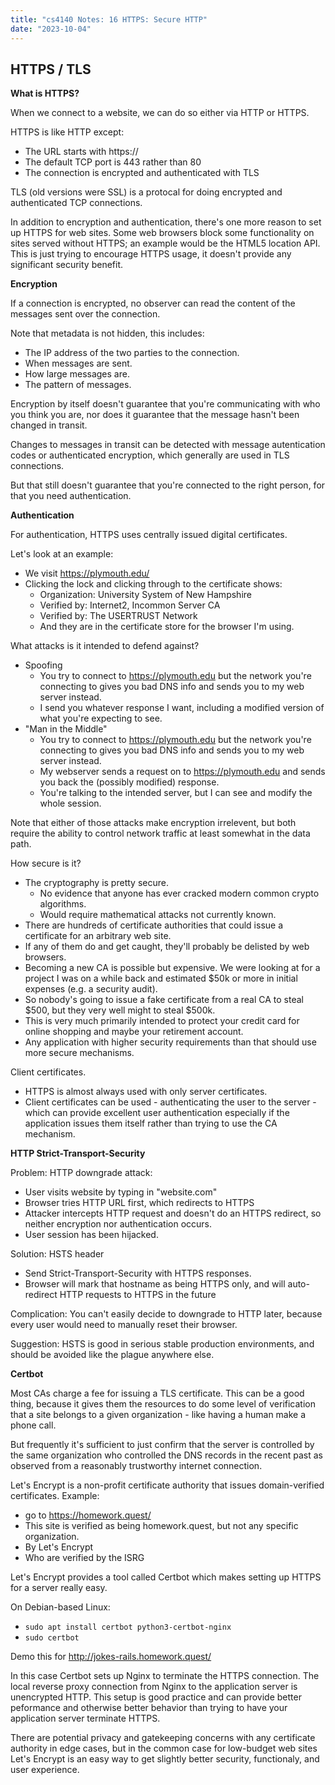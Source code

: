 ```yaml
---
title: "cs4140 Notes: 16 HTTPS: Secure HTTP"
date: "2023-10-04"
---
```


## HTTPS / TLS

**What is HTTPS?**

When we connect to a website, we can do so either via HTTP or HTTPS.

HTTPS is like HTTP except:

 - The URL starts with https://
 - The default TCP port is 443 rather than 80
 - The connection is encrypted and authenticated with TLS
 
TLS (old versions were SSL) is a protocal for doing encrypted and
authenticated TCP connections.

In addition to encryption and authentication, there's one more reason
to set up HTTPS for web sites. Some web browsers block some
functionality on sites served without HTTPS; an example would be the
HTML5 location API. This is just trying to encourage HTTPS usage, it
doesn't provide any significant security benefit.

**Encryption**

If a connection is encrypted, no observer can read the content of the
messages sent over the connection.

Note that metadata is not hidden, this includes:

 - The IP address of the two parties to the connection.
 - When messages are sent.
 - How large messages are.
 - The pattern of messages.

Encryption by itself doesn't guarantee that you're communicating with
who you think you are, nor does it guarantee that the message hasn't
been changed in transit.

Changes to messages in transit can be detected with message
autentication codes or authenticated encryption, which generally are used
in TLS connections.

But that still doesn't guarantee that you're connected to the right
person, for that you need authentication.

**Authentication**

For authentication, HTTPS uses centrally issued digital certificates.

Let's look at an example:

 - We visit https://plymouth.edu/
 - Clicking the lock and clicking through to the certificate shows:
   - Organization: University System of New Hampshire
   - Verified by: Internet2, Incommon Server CA
   - Verified by: The USERTRUST Network
   - And they are in the certificate store for the browser I'm using.

What attacks is it intended to defend against?

 - Spoofing
   - You try to connect to https://plymouth.edu but the network you're connecting
     to gives you bad DNS info and sends you to my web server instead.
   - I send you whatever response I want, including a modified version of what
     you're expecting to see.
 - "Man in the Middle"
   - You try to connect to https://plymouth.edu but the network you're connecting
     to gives you bad DNS info and sends you to my web server instead.
   - My webserver sends a request on to https://plymouth.edu and sends you back the
     (possibly modified) response.
   - You're talking to the intended server, but I can see and modify the whole
     session.

Note that either of those attacks make encryption irrelevent, but both
require the ability to control network traffic at least somewhat in
the data path.

How secure is it?

 - The cryptography is pretty secure.
   - No evidence that anyone has ever cracked modern common crypto algorithms.
   - Would require mathematical attacks not currently known.
 - There are hundreds of certificate authorities that could issue a certificate
   for an arbitrary web site.
 - If any of them do and get caught, they'll probably be delisted by web browsers.
 - Becoming a new CA is possible but expensive. We were looking at for
   a project I was on a while back and estimated $50k or more in
   initial expenses (e.g. a security audit).
 - So nobody's going to issue a fake certificate from a real CA to
   steal $500, but they very well might to steal $500k.
 - This is very much primarily intended to protect your credit card
   for online shopping and maybe your retirement account.
 - Any application with higher security requirements than that should
   use more secure mechanisms.

Client certificates.

 - HTTPS is almost always used with only server certificates.
 - Client certificates can be used - authenticating the user to the
   server - which can provide excellent user authentication especially
   if the application issues them itself rather than trying to use the
   CA mechanism.

**HTTP Strict-Transport-Security**

Problem: HTTP downgrade attack:

 - User visits website by typing in "website.com"
 - Browser tries HTTP URL first, which redirects to HTTPS
 - Attacker intercepts HTTP request and doesn't do an HTTPS redirect,
   so neither encryption nor authentication occurs.
 - User session has been hijacked.
 
Solution: HSTS header

 - Send Strict-Transport-Security with HTTPS responses.
 - Browser will mark that hostname as being HTTPS only, and will
   auto-redirect HTTP requests to HTTPS in the future

Complication: You can't easily decide to downgrade to HTTP later,
because every user would need to manually reset their browser.

Suggestion: HSTS is good in serious stable production environments,
and should be avoided like the plague anywhere else.

**Certbot**

Most CAs charge a fee for issuing a TLS certificate. This can be a
good thing, because it gives them the resources to do some level of
verification that a site belongs to a given organization - like having
a human make a phone call.

But frequently it's sufficient to just confirm that the server is
controlled by the same organization who controlled the DNS records in
the recent past as observed from a reasonably trustworthy internet
connection.

Let's Encrypt is a non-profit certificate authority that issues
domain-verified certificates. Example:

 - go to https://homework.quest/
 - This site is verified as being homework.quest, but not any specific
   organization.
 - By Let's Encrypt
 - Who are verified by the ISRG

Let's Encrypt provides a tool called Certbot which makes setting up
HTTPS for a server really easy. 

On Debian-based Linux:

 - ```sudo apt install certbot python3-certbot-nginx```
 - ```sudo certbot```

Demo this for http://jokes-rails.homework.quest/

In this case Certbot sets up Nginx to terminate the HTTPS connection.
The local reverse proxy connection from Nginx to the application
server is unencrypted HTTP. This setup is good practice and can
provide better peformance and otherwise better behavior than trying to
have your application server terminate HTTPS.

There are potential privacy and gatekeeping concerns with any
certificate authority in edge cases, but in the common case for
low-budget web sites Let's Encrypt is an easy way to get slightly
better security, functionaly, and user experience.
